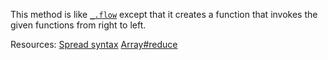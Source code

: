 This method is like <a href="#flow"><code>\_.flow</code></a> except that it creates a function that invokes the given functions from right to left.

Resources: [Spread syntax](https://developer.mozilla.org/docs/Web/JavaScript/Reference/Operators/Spread_syntax) [Array#reduce](https://developer.mozilla.org/docs/Web/JavaScript/Reference/Global_Objects/Array/reduce)
